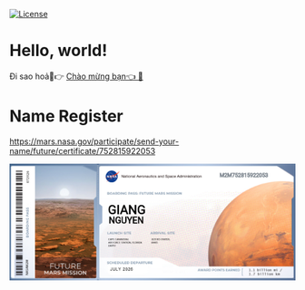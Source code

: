 [![License](https://img.shields.io/badge/license-MIT-blue.svg)](https://github.com/giangnd15/deploy/blob/main/LICENSE)

# Hello, world!

Đi sao hoả🚀👉 <a href="https://accounts.binance.cc/vi/register?ref=17871789"> Chào mừng bạn👈 🤗</a>

# Name Register
https://mars.nasa.gov/participate/send-your-name/future/certificate/752815922053

![info](BoardingPass_MyNameOnFutureMission.png)
